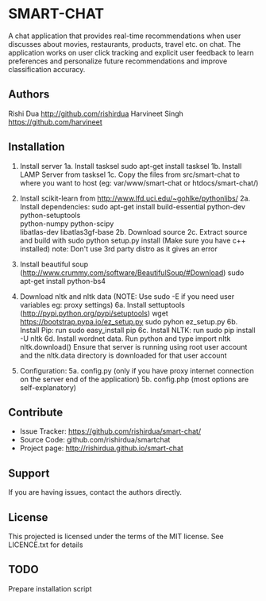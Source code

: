 SMART-CHAT
==========

A chat application that provides real-time recommendations when user discusses about movies, restaurants, products, travel etc. on chat. The application works on user click tracking and explicit user feedback to learn preferences and personalize future recommendations and improve classification accuracy.

Authors
--------
Rishi Dua <http://github.com/rishirdua>
Harvineet Singh <https://github.com/harvineet>


Installation
------------

1. Install server
1a. Install tasksel
sudo apt-get install tasksel
1b. Install LAMP Server from tasksel
1c. Copy the files from src/smart-chat to where you want to host (eg: var/www/smart-chat or htdocs/smart-chat/)

2. Install scikit-learn from http://www.lfd.uci.edu/~gohlke/pythonlibs/
2a. Install dependencies:
sudo apt-get install build-essential python-dev python-setuptools \
                     python-numpy python-scipy \
                     libatlas-dev libatlas3gf-base
2b. Download source
2c. Extract source and build with
sudo python setup.py install
(Make sure you have c++ installed)
note: Don't use 3rd party distro as it gives an error

3. Install beautiful soup (http://www.crummy.com/software/BeautifulSoup/#Download)
sudo apt-get install python-bs4

4. Download nltk and nltk data
(NOTE: Use sudo -E if you need user variables eg: proxy settings)
6a. Install settuptools (http://pypi.python.org/pypi/setuptools)
wget https://bootstrap.pypa.io/ez_setup.py
sudo pyhon ez_setup.py
6b. Install Pip: run
sudo easy_install pip
6c. Install NLTK: run
sudo pip install -U nltk
6d. Install wordnet data. Run python and type
import nltk
nltk.download()
Ensure that server is running using root user account and the nltk.data directory is downloaded for that user account

5. Configuration:
5a. config.py (only if you have proxy internet connection on the server end of the application)
5b. config.php (most options are self-explanatory)


Contribute
----------

- Issue Tracker: https://github.com/rishirdua/smart-chat/
- Source Code: github.com/rishirdua/smartchat
- Project page: http://rishirdua.github.io/smart-chat

Support
-------

If you are having issues, contact the authors directly.

License
-------

This projected is licensed under the terms of the MIT license. See LICENCE.txt for details

TODO
------

Prepare installation script
